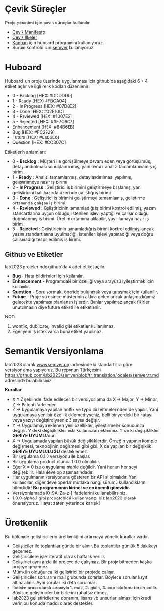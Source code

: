 # Çevik Süreçler

Proje yönetimi için çevik süreçler kullanılır.

* [Çevik Manifesto](http://agilemanifesto.org/iso/tr/)
* [Çevik İlkeler](http://agilemanifesto.org/iso/tr/principles.html)
* [Kanban](http://kanban.lab2023.com) için huboard programını kullanıyoruz.
* Sürüm kontrolü için [semver](http://semver.org/) kullanıyoruz.

# Huboard

Huboard' un proje üzerinde uygulanması için github'da aşağıdaki 6 + 4 etiket açılır ve ilgli renk kodları düzenlenir:

* 0 - Backlog [HEX: #DDDDDD]
* 1 - Ready [HEX: #FBCA04]
* 2 - In Progress [HEX: #07D8E2]
* 3 - Done [HEX: #02E10C]
* 4 - Reviewed [HEX: #1007E2]
* 5 - Rejected [HEX: ##F7C6C7]
* Enhancement [HEX: #84B6EB]
* Bug [HEX: #FC2929]
* Future [HEX: #E6E6E6]
* Question [HEX: #CC307C]

Etiketlerin anlamları:

* 0 - **Backlog** : Müşteri ile görüşülmeye devam eden veya görüşülmüş, detaylandırılması sonuçlanmamış, yani henüz analizi tamamlanmamış iş birimi.
* 1 - **Ready** : Analizi tamamlanmış, detaylandırılması yapılmış, geliştirilmeye hazır iş birimi
* 2 - **In Progress** : Geliştirici iş birimini geliştirmeye başlamış, yani geliştiricini hali hazırda üzerinde çalıştığı iş birimi
* 3 - **Done** : Geliştirici iş birimini geliştirmeyi tamamlamış, geliştirme ortamında çalışan iş birimi.
* 4 - **Reviewed** : Geliştiricinin tamamladığı iş birimi kontrol edilmiş, yazım standartlarına uygun olduğu, istenilen işlevi yaptığı ve çalışır olduğu doğrulanmış iş birimi. Üretim ortamına atılabilir, yayınlamaya hazır iş birimi.
* 5 - **Rejected** : Geliştiricinin tamamladığı iş birimi kontrol edilmiş, ancak yazım standartlarına uyulmadığı, istenilen işlevi yapmadığı veya doğru çalışmadığı tespit edilmiş iş birimi.

## Github ve Etiketler

lab2023 projelerinde github'da 4 adet etiket açılır.

* **Bug** - Hata bildirimleri için kullanılır.
* **Enhancement** - Programdaki bir özelliği veya arayüzü iyileştirmek için kullanılır.
* **Question** - Soru sormak, öneride bulunmak veya tartışmak için kullanılır.
* **Future** - Proje süresince müşterinin aklına gelen ancak anlaşmadığımız gelecekte yapılması planlanan işlerdir. Bunlar yapılmaz ancak fikirler unutulmasın diye future etiketi ile etiketlenir.

NOT: 

1. wontfix, dublicate, invalid gibi etiketler kullanılmaz. 
2. Eğer yeni iş istek varsa buna etiket yapılmaz. 

# Semantik Versiyonlama

lab2023 olarak www.semver.org adresinde ki standartlara göre versiyonlama yapıyoruz. Bu reponun Türkçesini https://github.com/lab2023/semver/blob/tr_translation/locales/semver.tr.md adresinde bulabilirsiniz.

**Kurallar**

* X.Y.Z şeklinde ifade edilecen bir versiyonlama da X -> Major, Y -> Minor, Z -> Patchi ifade eder.
* Z -> Uygulamaya yapılan hotfix ve typo düzeltmelerinden de yapılır. Yani uygulamaya yeni bir özellik eklemediyseniz, belli bir yerdeki bir hatayı veya yazıyı değiştirdiyseniz Z sayısı değişir.
* Y -> Uygulamaya eklenen yeni özellikler, iyileştirmeler sonucunda değişir. Y deki değişiklikler eski kullanıcıları eklemez. Y de ki değişiklikler **GERİYE UYUMLU**dur.
* X -> Uygulamada yapılan büyük değişikliklerdir. Örneğin yapının komple değişmesi, teknolojinin değişmesi gibi gibi. X de yapılan bir değişiklik **GERİYE UYUMLULUĞU** desteklemez.
* Bir uygulama 0.1.0 versiyonu ile başlar. 
* Bir uygulama product olunca 1.0.0 olmalıdır. 
* Eğer X = 0 ise o uygulama stable değildir. Yani her an her şeyi değişebilir. Hala develop aşamasındadır.
* Her uygulmanın versiyonunu gösteren bir API si olmalıdır. Yani kullancılar, diğer developerlar mutlaka hangi sürümü kullandıklarını bilmelidir! **Bu programcının birinci ve en önemli görevidir.**
* Versiyonlamada [0-9A-Za-z-] ifadelerini kullanabilirsiniz.
* 1.0.0-alpha.1 gibi prepatchleri kullanmanızı biz lab2023 olarak önermiyoruz. Hayat zaten yeterince karışık!

# Üretkenlik

Bu bölümde geliştiricilerin üretkenliğini artırmaya yönelik kurallar vardır.

* Gelişticiler ile toplantılar günde bir alınır. Bu toplantılar günlük 5 dakikayı geçemez.
* Geliştiricilere işler iteratif olarak haftalık verilir.
* Geliştirici aynı anda iki projeye de çalışmaz. Bir proje bitmeden başka projeye geçemez.
* Mümkün olduğunca iki geliştirici bir projede çalışır.
* Geliştiriciler sorularını mail grubunda sorarlar. Böylece sorular kayıt altına alınır. Aynı sorular iki defa sorulmaz.
* İletişim aracı olarak sırasıyla 1. mail, 2. gtalk, 3. cep telefonu tercih edilir. Böylece geliştiriciler bir birlerini rahatsız etmez.
* lab2023 geliştiricilerine donanım, lisans vb unsurları alması için kredi verir, bu konuda maddi olarak destekler.
